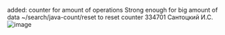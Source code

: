 added: counter for amount of operations
Strong enough for big amount of data 
~/search/java-count/reset to reset counter
334701
Сантоцкий И.С.
 ![image](https://github.com/user-attachments/assets/ee449d98-8e3e-4310-867d-953858658f3c)
